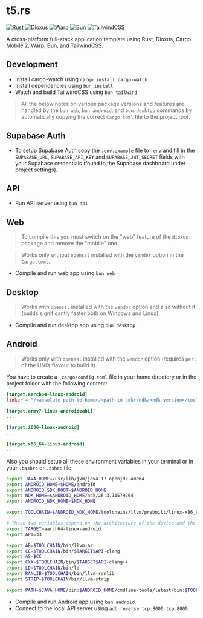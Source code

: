 # t5.rs

[![Rust](https://img.shields.io/badge/Rust-f75208?style=for-the-badge&logo=rust&logoColor=white)](https://www.rust-lang.org/)
[![Dioxus](https://img.shields.io/badge/Dioxus-00a8d6?style=for-the-badge&logo=rust)](https://dioxuslabs.com/)
[![Warp](https://img.shields.io/badge/Warp-1a202c?style=for-the-badge&logo=rust&logoColor=white)](https://github.com/seanmonstar/warp)
[![Bun](https://img.shields.io/badge/Bun-14151a?style=for-the-badge&logoColor=fbf0df&logo=bun)](https://bun.sh/)
[![TailwindCSS](https://img.shields.io/badge/TailwindCSS-38b2ac?style=for-the-badge&logo=tailwind-css&logoColor=white)](https://tailwindcss.com/)

A cross-platform full-stack application template using Rust, Dioxus, Cargo Mobile 2, Warp, Bun, and TailwindCSS.

## Development

- Install cargo-watch using `cargo install cargo-watch`
- Install dependencies using `bun install`
- Watch and build TailwindCSS using `bun tailwind`

> All the below notes on various package versions and features are handled by the `bun web`, `bun android`, and `bun desktop` commands by automatically copying the correct `Cargo.toml` file to the project root.

## Supabase Auth

- To setup Supabase Auth copy the `.env.example` file to `.env` and fill in the `SUPABASE_URL`, `SUPABASE_API_KEY` and `SUPABASE_JWT_SECRET` fields with your Supabase credentials (found in the Supabase dashboard under project settings).

## API

- Run API server using `bun api`

## Web

> To compile this you must switch on the "web" feature of the `dioxus` package and remove the "mobile" one.

> Works only without `openssl` installed with the `vendor` option in the `Cargo.toml`.

- Compile and run web app using `bun web`

## Desktop

> Works with `openssl` installed with the `vendor` option and also without it (builds significantly faster both on Windows and Linux).

- Compile and run desktop app using `bun desktop`

## Android

> Works only with `openssl` installed with the `vendor` option (requires `perl` of the UNIX flavour to build it).

You have to create a `.cargo/config.toml` file in your home directory or in the project folder with the following content:

```toml
[target.aarch64-linux-android]
linker = "/<absolute-path-to-home>/<path-to-sdk>/ndk/<ndk-version>/toolchains/llvm/prebuilt/linux-x86_64/bin/aarch64-linux-android<api-version>-clang"

[target.armv7-linux-androideabi]
...

[target.i686-linux-android]
...

[target.x86_64-linux-android]
...
```

Also you should setup all these environment variables in your terminal or in your `.bashrc` or `.zshrc` file:

```sh
export JAVA_HOME=/usr/lib/jvm/java-17-openjdk-amd64
export ANDROID_HOME=$HOME/android
export ANDROID_SDK_ROOT=$ANDROID_HOME
export NDK_HOME=$ANDROID_HOME/ndk/26.3.11579264
export ANDROID_NDK_HOME=$NDK_HOME

export TOOLCHAIN=$ANDROID_NDK_HOME/toolchains/llvm/prebuilt/linux-x86_64

# These two variables depend on the architecture of the device and the API version you are targeting
export TARGET=aarch64-linux-android
export API=33

export AR=$TOOLCHAIN/bin/llvm-ar
export CC=$TOOLCHAIN/bin/$TARGET$API-clang
export AS=$CC
export CXX=$TOOLCHAIN/bin/$TARGET$API-clang++
export LD=$TOOLCHAIN/bin/ld
export RANLIB=$TOOLCHAIN/bin/llvm-ranlib
export STRIP=$TOOLCHAIN/bin/llvm-strip

export PATH=$JAVA_HOME/bin:$ANDROID_HOME/cmdline-tools/latest/bin:$TOOLCHAIN/bin:$NDK_HOME:$ANDROID_HOME/platform-tools:$ANDROID_HOME/tools:$ANDROID_HOME/tools/bin:$PATH
```

- Compile and run Android app using `bun android`
- Connect to the local API server using `adb reverse tcp:8000 tcp:8000`
